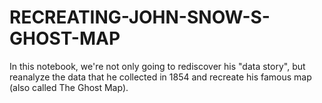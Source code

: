 # RECREATING-JOHN-SNOW-S-GHOST-MAP
In this notebook, we're not only going to rediscover his "data story", but reanalyze the data that he collected in 1854 and recreate his famous map (also called The Ghost Map).
